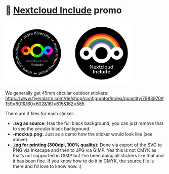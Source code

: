 # 🌈 [Nextcloud Include](https://nextcloud.com/include/) promo

<img src="include-sticker-45mm-circular-text-mockup.png" width="200px" /> <img src="include-sticker-45mm-rainbow-above-mockup.png" width="200px" />

We generally get 45mm circular outdoor stickers: https://www.flyeralarm.com/de/shop/configurator/index/quantity/7983970#159=601&160=602&161=615&162=585


There are 3 files for each sticker:

- **.svg as source:** Has the full black background, you can just remove that to see the circular black background.
- **-mockup.png:** Just as a demo how the sticker would look like (see above).
- **.jpg for printing (300dpi, 100% quality):** Done via export of the SVG to PNG via Inkscape and then to JPG via GIMP. Yes this is not CMYK as that’s not supported in GIMP but I’ve been doing all stickers like that and it has been fine. If you know how to do it in CMYK, the source file is there and I’d love to know how. :)
